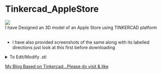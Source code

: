 # Tinkercad_AppleStore
![](https://cdn.zspace.com/applications/icons/logo-tinkercad-256.png)
<br>
I have Designed an 3D model of an Apple Store using TINKERCAD platform
<br><br>
- I have also provided screenshots of the same along with its labelled directions just look at this first before downloading
<details>
           <summary>To Edit/Modify .stl</summary>
           <p>To edit/modify this .stl file just download as zip and upload in your TINKERCAD account.....done....enjoy TINKERING....</p>
</details>

[My Blog Based on Tinkercad...Please do visit & like](https://prakashsblogontinkercad.hashnode.dev/scaling-up-tinkercad)
